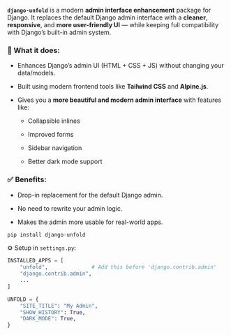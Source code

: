 **`django-unfold`** is a modern **admin interface enhancement** package for Django. It replaces the default Django admin interface with a **cleaner**, **responsive**, and **more user-friendly UI** — while keeping full compatibility with Django’s built-in admin system.

### 🔧 What it does:

- Enhances Django’s admin UI (HTML + CSS + JS) without changing your data/models.
    
- Built using modern frontend tools like **Tailwind CSS** and **Alpine.js**.
    
- Gives you a **more beautiful and modern admin interface** with features like:
    
    - Collapsible inlines
        
    - Improved forms
        
    - Sidebar navigation
        
    - Better dark mode support

### ✅ Benefits:

- Drop-in replacement for the default Django admin.
    
- No need to rewrite your admin logic.
    
- Makes the admin more usable for real-world apps.

~~~python
pip install django-unfold
~~~
⚙️ Setup in `settings.py`:
~~~python 
INSTALLED_APPS = [
    "unfold",              # Add this before 'django.contrib.admin'
    "django.contrib.admin",
    ...
]

UNFOLD = {
    "SITE_TITLE": "My Admin",
    "SHOW_HISTORY": True,
    "DARK_MODE": True,
}
~~~
